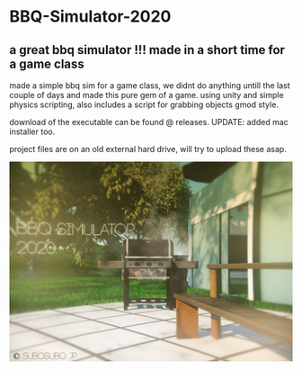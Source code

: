 # BBQ-Simulator-2020
a great bbq simulator !!! made in a short time for a game class
---------------------------------------------------------------

made a simple bbq sim for a game class, we didnt do anything untill
the last couple of days and made this pure gem of a game.
using unity and simple physics scripting, also includes
a script for grabbing objects gmod style.

download of the executable can be found @ releases.
UPDATE: added mac installer too.

project files are on an old external hard drive, will try to upload
these asap.

![Alt text](pic01.jpg?raw=true "Screenshot")
